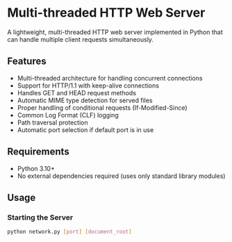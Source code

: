 # Multi-threaded HTTP Web Server

A lightweight, multi-threaded HTTP web server implemented in Python that can handle multiple client requests simultaneously.

## Features

- Multi-threaded architecture for handling concurrent connections
- Support for HTTP/1.1 with keep-alive connections
- Handles GET and HEAD request methods
- Automatic MIME type detection for served files
- Proper handling of conditional requests (If-Modified-Since)
- Common Log Format (CLF) logging
- Path traversal protection
- Automatic port selection if default port is in use

## Requirements

- Python 3.10+
- No external dependencies required (uses only standard library modules)

## Usage

### Starting the Server

```bash
python network.py [port] [document_root]
